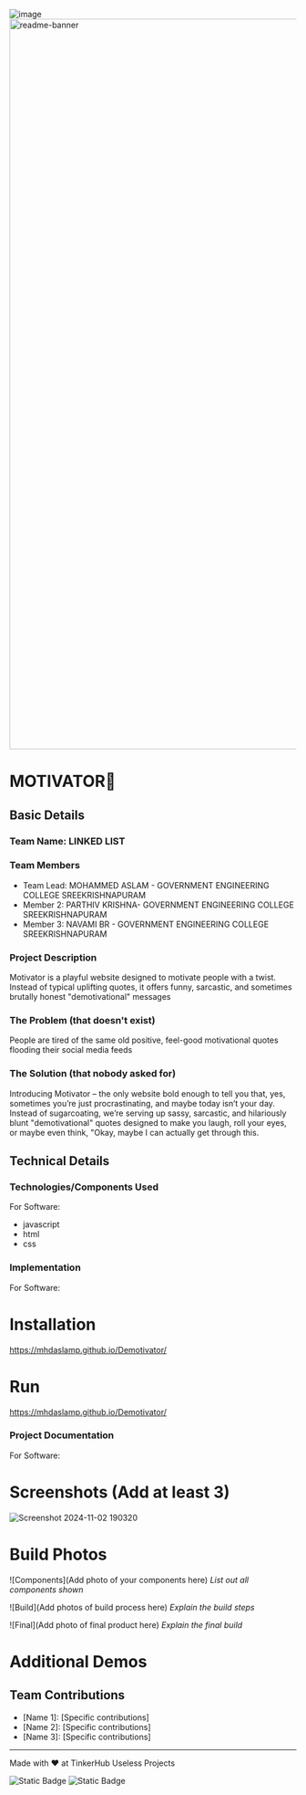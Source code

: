 ![image](https://github.com/user-attachments/assets/444d4804-b968-492c-82ca-9bb578cd4bc9)<img width="1280" alt="readme-banner" src="https://github.com/user-attachments/assets/35332e92-44cb-425b-9dff-27bcf1023c6c">

# MOTIVATOR🎯


## Basic Details
### Team Name: LINKED LIST


### Team Members
- Team Lead: MOHAMMED ASLAM - GOVERNMENT ENGINEERING COLLEGE SREEKRISHNAPURAM
- Member 2: PARTHIV KRISHNA- GOVERNMENT ENGINEERING COLLEGE SREEKRISHNAPURAM
- Member 3: NAVAMI BR - GOVERNMENT ENGINEERING COLLEGE SREEKRISHNAPURAM

### Project Description
Motivator is a playful website designed to motivate people with a twist. Instead of typical uplifting quotes, it offers funny, sarcastic, and sometimes brutally honest "demotivational" messages

### The Problem (that doesn't exist)
People are tired of the same old positive, feel-good motivational quotes flooding their social media feeds

### The Solution (that nobody asked for)
Introducing Motivator – the only website bold enough to tell you that, yes, sometimes you’re just procrastinating, and maybe today isn’t your day. Instead of sugarcoating, we’re serving up sassy, sarcastic, and hilariously blunt "demotivational" quotes designed to make you laugh, roll your eyes, or maybe even think, "Okay, maybe I can actually get through this.

## Technical Details
### Technologies/Components Used
For Software:
- javascript
- html
- css


### Implementation
For Software:
# Installation
https://mhdaslamp.github.io/Demotivator/

# Run
https://mhdaslamp.github.io/Demotivator/

### Project Documentation
For Software:

# Screenshots (Add at least 3)
![Screenshot 2024-11-02 190320](https://github.com/user-attachments/assets/87a8a985-ba4c-49aa-ae70-00d824421612)


# Build Photos
![Components](Add photo of your components here)
*List out all components shown*

![Build](Add photos of build process here)
*Explain the build steps*

![Final](Add photo of final product here)
*Explain the final build*


# Additional Demos



## Team Contributions
- [Name 1]: [Specific contributions]
- [Name 2]: [Specific contributions]
- [Name 3]: [Specific contributions]

---
Made with ❤️ at TinkerHub Useless Projects 

![Static Badge](https://img.shields.io/badge/TinkerHub-24?color=%23000000&link=https%3A%2F%2Fwww.tinkerhub.org%2F)
![Static Badge](https://img.shields.io/badge/UselessProject--24-24?link=https%3A%2F%2Fwww.tinkerhub.org%2Fevents%2FQ2Q1TQKX6Q%2FUseless%2520Projects)


